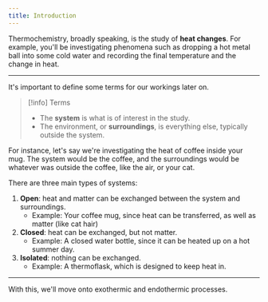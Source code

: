 ```yaml
---
title: Introduction
---
```

Thermochemistry, broadly speaking, is the study of **heat changes**. For example, you'll be investigating phenomena such as dropping a hot metal ball into some cold water and recording the final temperature and the change in heat.

---

It's important to define some terms for our workings later on.

> [!info] Terms
> - The **system** is what is of interest in the study.
> - The environment, or **surroundings**, is everything else, typically outside the system.

For instance, let's say we're investigating the heat of coffee inside your mug. The system would be the coffee, and the surroundings would be whatever was outside the coffee, like the air, or your cat.

There are three main types of systems:
1. **Open**: heat and matter can be exchanged between the system and surroundings.
	- Example: Your coffee mug, since heat can be transferred, as well as matter (like cat hair)
2. **Closed**: heat can be exchanged, but not matter. 
	- Example: A closed water bottle, since it can be heated up on a hot summer day.
3. **Isolated**: nothing can be exchanged.
	- Example: A thermoflask, which is designed to keep heat in.

---

With this, we'll move onto exothermic and endothermic processes.